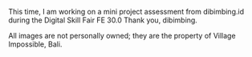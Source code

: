 This time, I am working on a mini project assessment from dibimbing.id  during the Digital Skill Fair FE 30.0 Thank you, dibimbing.

All images are not personally owned; they are the property of Village Impossible, Bali.